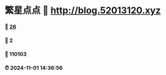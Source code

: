 # 繁星点点 :link: http://blog.52013120.xyz 
### :page_facing_up: [26](http://blog.52013120.xyz/tag.html) 
### :speech_balloon: 2 
### :hibiscus: 110103 
### :alarm_clock: 2024-11-01 14:36:56 

